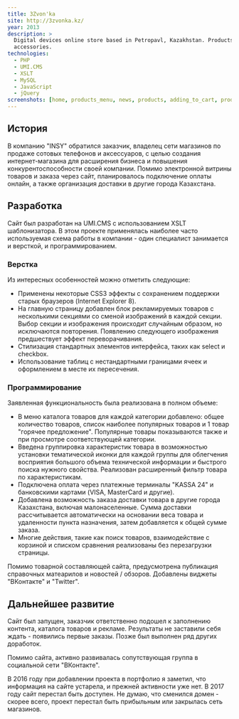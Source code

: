 ```yaml
---
title: 3Zvon'ka
site: http://3zvonka.kz/
year: 2013
description: >
  Digital devices online store based in Petropavl, Kazakhstan. Products range includes smartphones, tablets, 
  accessories.
technologies:
  - PHP
  - UMI.CMS
  - XSLT
  - MySQL
  - JavaScript
  - jQuery
screenshots: [home, products_menu, news, products, adding_to_cart, product, cart, order]
---
```


## История

В компанию "INSY" обратился заказчик, владелец сети магазинов по продаже сотовых телефонов и аксессуаров, с целью
создания интернет-магазина для расширения бизнеса и повышения конкурентоспособности своей компании. Помимо электронной 
витрины товаров и заказа через сайт, планировалось подключение оплаты онлайн, а также организация доставки в другие 
города Казахстана.

## Разработка

Сайт был разработан на UMI.CMS с использованием XSLT шаблонизатора. В этом проекте применялась наиболее часто 
используемая схема работы в компании - один специалист занимается и версткой, и программированием.

### Верстка

Из интересных особенностей можно отметить следующие:

- Применены некоторые CSS3 эффекты с сохранением поддержки старых браузеров (Internet Explorer 8).
- На главную страницу добавлен блок рекламируемых товаров с несколькими секциями со сменой изображений в каждой секции. 
Выбор секции и изображения происходит случайным образом, но исключаются повторения. Появлению следующего изображения 
предшествует эффект переворачивания.
- Стилизация стандартных элементов интерфейса, таких как select и checkbox.
- Использование таблиц с нестандартными границами ячеек и оформлением в месте их пересечения.

### Программирование

Заявленная функциональность была реализована в полном объеме:

- В меню каталога товаров для каждой категории добавлено: общее количество товаров, список наиболее популярных товаров и
1 товар "горячее предложение". Популярные товары показываются также и при просмотре соответствующей категории.
- Введена группировка характеристик товара в возможностью установки тематической иконки для каждой группы для облегчения 
восприятия большого объема технической информации и быстрого поиска нужного свойства. Реализован расширенный фильтр 
товара по характеристикам. 
- Подключена оплата через платежные терминалы "KASSA 24" и банковскими картами (VISA, MasterCard и другие).
- Добавлена возможность заказа доставки товара в другие города Казахстана, включая малонаселенные. Сумма доставки
рассчитывается автоматически на основании веса товара и удаленности пункта назначения, затем добавляется к общей сумме 
заказа.
- Многие действия, такие как поиск товаров, взаимодействие с корзиной и списком сравнения реализованы без перезагрузки
страницы.

Помимо товарной составляющей сайта, предусмотрена публикация справочных матеарилов и новостей / обзоров. Добавлены 
виджеты "ВКонтакте" и "Twitter".

## Дальнейшее развитие

Сайт был запущен, заказчик ответственно подошел к заполнению контента, каталога товаров и рекламе. Результаты не 
заставили себя ждать - появились первые заказы. Позже был выполнен ряд других доработок.

Помимо сайта, активно развивалась сопутствующая группа в социальной сети "ВКонтакте".

В 2016 году при добавлении проекта в портфолио я заметил, что информация на сайте устарела, и прежней активности уже 
нет. В 2017 году сайт перестал быть доступен. Не думаю, что сменился домен - скорее всего, проект перестал быть 
прибыльным или закрылась сеть магазинов.
